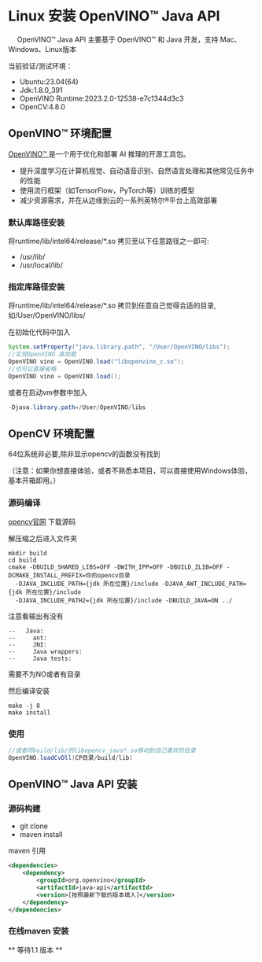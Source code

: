 # Linux 安装 OpenVINO™ Java API

&emsp;    OpenVINO™ Java API 主要基于 OpenVINO™ 和 Java 开发，支持 Mac、Windows、Linux版本

当前验证/测试环境：
- Ubuntu:23.04(64)
- Jdk:1.8.0_391
- OpenVINO Runtime:2023.2.0-12538-e7c1344d3c3
- OpenCV:4.8.0

## OpenVINO™ 环境配置
[OpenVINO™ ](www.openvino.ai)是一个用于优化和部署 AI 推理的开源工具包。

- 提升深度学习在计算机视觉、自动语音识别、自然语言处理和其他常见任务中的性能
- 使用流行框架（如TensorFlow，PyTorch等）训练的模型
- 减少资源需求，并在从边缘到云的一系列英特尔®平台上高效部署

### 默认库路径安装
将runtime/lib/intel64/release/*.so 拷贝至以下任意路径之一即可:
- /usr/lib/
- /usr/local/lib/

### 指定库路径安装
将runtime/lib/intel64/release/*.so 拷贝到任意自己觉得合适的目录,如/User/OpenVINO/libs/

在初始化代码中加入
```java
System.setProperty("java.library.path", "/User/OpenVINO/libs");
//实现OpenVINO 库加载
OpenVINO vino = OpenVINO.load("libopenvino_c.so");
//也可以直接省略
OpenVINO vino = OpenVINO.load();
```
或者在启动vm参数中加入
```java
-Djava.library.path=/User/OpenVINO/libs
```

## OpenCV 环境配置
64位系统非必要,除非显示opencv的函数没有找到

（注意：如果你想直接体验，或者不熟悉本项目，可以直接使用Windows体验，基本开箱即用。）

### 源码编译
[opencv官网](https://opencv.org) 下载源码

解压缩之后进入文件夹
```shell
mkdir build
cd build
cmake -DBUILD_SHARED_LIBS=OFF -DWITH_IPP=OFF -DBUILD_ZLIB=OFF -DCMAKE_INSTALL_PREFIX=你的opencv目录 
  -DJAVA_INCLUDE_PATH={jdk 所在位置}/include -DJAVA_AWT_INCLUDE_PATH={jdk 所在位置}/include 
  -DJAVA_INCLUDE_PATH2={jdk 所在位置}/include -DBUILD_JAVA=ON ../
```
注意看输出有没有
```
--   Java:                          
--     ant:                         
--     JNI:                         
--     Java wrappers:               
--     Java tests:   
```
需要不为NO或者有目录

然后编译安装
```shell
make -j 8
make install
```


### 使用

```java
//或者将build/lib/的libopencv_java*.so移动到自己喜欢的目录
OpenVINO.loadCvDll(CP目录/build/lib)
```

## OpenVINO™ Java API 安装

### 源码构建
- git clone
- maven install

maven 引用
```xml
<dependencies>
    <dependency>
        <groupId>org.openvino</groupId>
        <artifactId>java-api</artifactId>
        <version>[按照最新下载的版本填入]</version>
    </dependency>
</dependencies>
```

### 在线maven 安装
** 等待1.1 版本 **  
